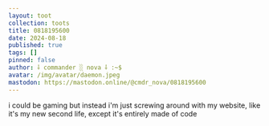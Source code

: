 ```yaml
---
layout: toot
collection: toots
title: 0818195600
date: 2024-08-18
published: true
tags: []
pinned: false
author: ⸸ commander ░ nova ⸸ :~$
avatar: /img/avatar/daemon.jpeg
mastodon: https://mastodon.online/@cmdr_nova/0818195600
---
```


i could be gaming but instead i'm just screwing around with my website, like it's my new second life, except it's entirely made of code
